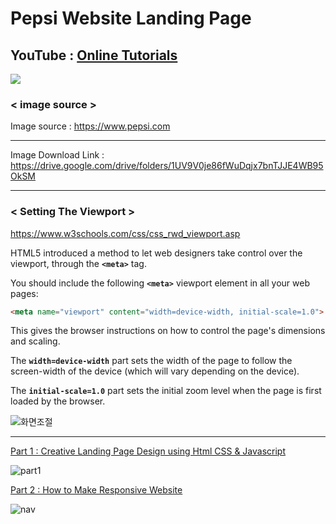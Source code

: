 # Pepsi Website Landing Page

## YouTube : [Online Tutorials](https://www.youtube.com/channel/UCbwXnUipZsLfUckBPsC7Jog)

<a href="https://java-coding.tistory.com/3?category=964095"><img src="https://img.shields.io/badge/-Tistory-orange?style=for-the-badge"></a>

### < image source >

Image source : https://www.pepsi.com

---

Image Download Link : https://drive.google.com/drive/folders/1UV9V0je86fWuDqjx7bnTJJE4WB95OkSM

---

### < Setting The Viewport >

https://www.w3schools.com/css/css_rwd_viewport.asp

HTML5 introduced a method to let web designers take control over the viewport, through the **`<meta>`** tag.

You should include the following **`<meta>`** viewport element in all your web pages:

```html
<meta name="viewport" content="width=device-width, initial-scale=1.0">
```

This gives the browser instructions on how to control the page's dimensions and scaling.

The **`width=device-width`** part sets the width of the page to follow the screen-width of the device (which will vary depending on the device).

The **`initial-scale=1.0`** part sets the initial zoom level when the page is first loaded by the browser.

![화면조절](https://user-images.githubusercontent.com/51290739/116087644-08778a80-a6dc-11eb-8767-f502f6696830.gif)

---

[Part 1 : Creative Landing Page Design using Html CSS & Javascript](https://www.youtube.com/watch?v=s_z5laE4KTw)

![part1](https://user-images.githubusercontent.com/51290739/116087044-6f487400-a6db-11eb-9f61-caca9ba0e492.gif)

[Part 2 : How to Make Responsive Website](https://www.youtube.com/watch?v=hlYbsAnn3LM&t=0s)

![nav](https://user-images.githubusercontent.com/51290739/116086405-beda7000-a6da-11eb-9012-cf5c8ff7417b.gif)
